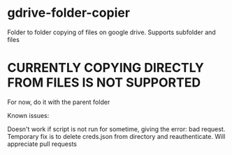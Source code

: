 # gdrive-folder-copier
Folder to folder copying of files on google drive. Supports subfolder and files 

# CURRENTLY COPYING DIRECTLY FROM FILES IS NOT SUPPORTED
For now, do it with the parent folder

Known issues:

  Doesn't work if script is not run for sometime, giving the error: bad request. Temporary fix is to delete creds.json from directory and reauthenticate. 
    Will appreciate pull requests
